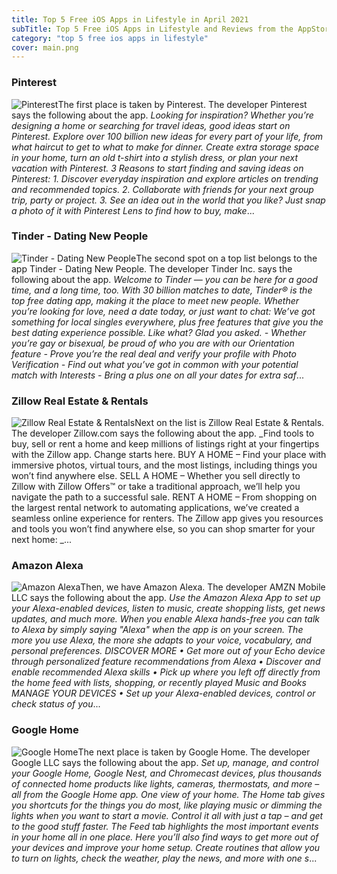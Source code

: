 ```yaml
---
title: Top 5 Free iOS Apps in Lifestyle in April 2021
subTitle: Top 5 Free iOS Apps in Lifestyle and Reviews from the AppStore in April 2021.
category: "top 5 free ios apps in lifestyle"
cover: main.png
---
```


### Pinterest

![Pinterest](https://is4-ssl.mzstatic.com/image/thumb/Purple114/v4/06/ec/e4/06ece49b-afaf-5322-908f-16d9c7532295/AppIcon-0-0-1x_U007emarketing-0-0-0-6-0-0-sRGB-0-0-0-GLES2_U002c0-512MB-85-220-0-0.png/100x100bb.png)The first place is taken by Pinterest. The developer Pinterest says the following about the app. _Looking for inspiration? Whether you’re designing a home or searching for travel ideas, good ideas start on Pinterest.  Explore over 100 billion new ideas for every part of your life, from what haircut to get to what to make for dinner. Create extra storage space in your home, turn an old t-shirt into a stylish dress, or plan your next vacation with Pinterest.  3 Reasons to start finding and saving ideas on Pinterest:  1. Discover everyday inspiration and explore articles on trending and recommended topics. 2. Collaborate with friends for your next group trip, party or project. 3. See an idea out in the world that you like? Just snap a photo of it with Pinterest Lens to find how to buy, make_...

### Tinder - Dating New People

![Tinder - Dating New People](https://is3-ssl.mzstatic.com/image/thumb/Purple124/v4/9d/8d/e7/9d8de7e2-41d3-692f-e375-f21574bfdcfa/AppIcon-0-0-1x_U007emarketing-0-0-0-7-0-0-sRGB-0-0-0-GLES2_U002c0-512MB-85-220-0-0.png/100x100bb.png)The second spot on a top list belongs to the app Tinder - Dating New People. The developer Tinder Inc. says the following about the app. _Welcome to Tinder — you can be here for a good time, and a long time, too. With 30 billion matches to date, Tinder® is the top free dating app, making it the place to meet new people. Whether you’re looking for love, need a date today, or just want to chat: We’ve got something for local singles everywhere, plus free features that give you the best dating experience possible. Like what? Glad you asked.   - Whether you’re gay or bisexual, be proud of who you are with our Orientation feature - Prove you’re the real deal and verify your profile with Photo Verification  - Find out what you’ve got in common with your potential match with Interests - Bring a plus one on all your dates for extra saf_...

### Zillow Real Estate & Rentals

![Zillow Real Estate & Rentals](https://is4-ssl.mzstatic.com/image/thumb/Purple114/v4/b1/89/8a/b1898ab3-e629-932b-0c00-f29080121d4b/AppIcon-1x_U007emarketing-0-6-0-85-220.png/100x100bb.png)Next on the list is Zillow Real Estate & Rentals. The developer Zillow.com says the following about the app. _Find tools to buy, sell or rent a home and keep millions of listings right at your fingertips with the Zillow app. Change starts here.   BUY A HOME – Find your place with immersive photos, virtual tours, and the most listings, including things you won’t find anywhere else.   SELL A HOME – Whether you sell directly to Zillow with Zillow Offers™ or take a traditional approach, we’ll help you navigate the path to a successful sale.   RENT A HOME – From shopping on the largest rental network to automating applications, we’ve created a seamless online experience for renters.   The Zillow app gives you resources and tools you won’t find anywhere else, so you can shop smarter for your next home:   _...

### Amazon Alexa

![Amazon Alexa](https://is4-ssl.mzstatic.com/image/thumb/Purple124/v4/3e/8c/35/3e8c3533-7197-ac39-21a7-ba9a7c46a70f/AppIcon-0-0-1x_U007emarketing-0-0-0-7-0-0-sRGB-0-0-0-GLES2_U002c0-512MB-85-220-0-0.png/100x100bb.png)Then, we have Amazon Alexa. The developer AMZN Mobile LLC says the following about the app. _Use the Amazon Alexa App to set up your Alexa-enabled devices, listen to music, create shopping lists, get news updates, and much more. When you enable Alexa hands-free you can talk to Alexa by simply saying "Alexa" when the app is on your screen. The more you use Alexa, the more she adapts to your voice, vocabulary, and personal preferences.  DISCOVER MORE • Get more out of your Echo device through personalized feature recommendations from Alexa • Discover and enable recommended Alexa skills • Pick up where you left off directly from the home feed with lists, shopping, or recently played Music and Books  MANAGE YOUR DEVICES • Set up your Alexa-enabled devices, control or check status of you_...

### Google Home

![Google Home](https://is1-ssl.mzstatic.com/image/thumb/Purple114/v4/d0/f7/94/d0f7947d-37d7-af2b-b582-92435bc1fada/contsched.ylquqhcx.png/100x100bb.png)The next place is taken by Google Home. The developer Google LLC says the following about the app. _Set up, manage, and control your Google Home, Google Nest, and Chromecast devices, plus thousands of connected home products like lights, cameras, thermostats, and more – all from the Google Home app.  One view of your home.  The Home tab gives you shortcuts for the things you do most, like playing music or dimming the lights when you want to start a movie. Control it all with just a tap – and get to the good stuff faster. The Feed tab highlights the most important events in your home all in one place. Here you’ll also find ways to get more out of your devices and improve your home setup.  Create routines that allow you to turn on lights, check the weather, play the news, and more with one s_...

